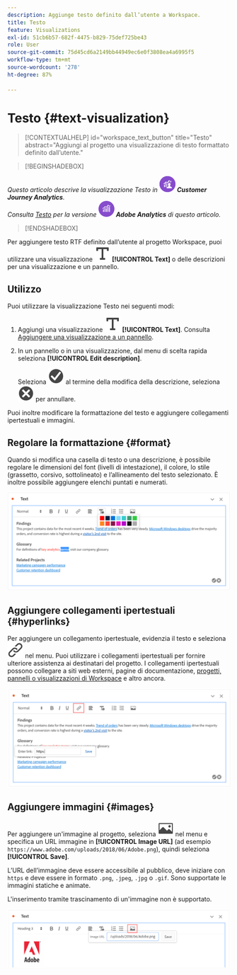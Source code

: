 ```yaml
---
description: Aggiunge testo definito dall’utente a Workspace.
title: Testo
feature: Visualizations
exl-id: 51cb6b57-682f-4475-b829-75def725be43
role: User
source-git-commit: 75d45cd6a2149bb44949ec6e0f3808ea4a6995f5
workflow-type: tm+mt
source-wordcount: '278'
ht-degree: 87%

---
```


# Testo {#text-visualization}

<!-- markdownlint-disable MD034 -->

>[!CONTEXTUALHELP]
>id="workspace_text_button"
>title="Testo"
>abstract="Aggiungi al progetto una visualizzazione di testo formattato definito dall’utente."

<!-- markdownlint-enable MD034 -->


>[!BEGINSHADEBOX]

_Questo articolo descrive la visualizzazione Testo in_ ![CustomerJourneyAnalytics](/help/assets/icons/CustomerJourneyAnalytics.svg) _**Customer Journey Analytics**._<br/>_Consulta [Testo](https://experienceleague.adobe.com/it/docs/analytics/analyze/analysis-workspace/visualizations/text) per la versione_ ![AdobeAnalytics](/help/assets/icons/AdobeAnalytics.svg) _**Adobe Analytics** di questo articolo._

>[!ENDSHADEBOX]


Per aggiungere testo RTF definito dall’utente al progetto Workspace, puoi utilizzare una visualizzazione ![Text](/help/assets/icons/Text.svg) **[!UICONTROL Text]** o delle descrizioni per una visualizzazione e un pannello.

## Utilizzo

Puoi utilizzare la visualizzazione Testo nei seguenti modi:

1. Aggiungi una visualizzazione ![Text](/help/assets/icons/Text.svg) **[!UICONTROL Text]**. Consulta [Aggiungere una visualizzazione a un pannello](freeform-analysis-visualizations.md#add-visualizations-to-a-panel).

1. In un pannello o in una visualizzazione, dal menu di scelta rapida seleziona **[!UICONTROL Edit description]**.

   Seleziona ![CheckmarkCircle](/help/assets/icons/CheckmarkCircle.svg) al termine della modifica della descrizione, seleziona ![CloseCircle](/help/assets/icons/CloseCircle.svg) per annullare.

Puoi inoltre modificare la formattazione del testo e aggiungere collegamenti ipertestuali e immagini.

## Regolare la formattazione {#format}

Quando si modifica una casella di testo o una descrizione, è possibile regolare le dimensioni del font (livelli di intestazione), il colore, lo stile (grassetto, corsivo, sottolineato) e l’allineamento del testo selezionato. È inoltre possibile aggiungere elenchi puntati e numerati.

![Opzioni di testo per un progetto Workspace che evidenzia la tavolozza dei colori del testo.](assets/format.png)

## Aggiungere collegamenti ipertestuali {#hyperlinks}

Per aggiungere un collegamento ipertestuale, evidenzia il testo e seleziona ![Link](/help/assets/icons/Link.svg) nel menu. Puoi utilizzare i collegamenti ipertestuali per fornire ulteriore assistenza ai destinatari del progetto. I collegamenti ipertestuali possono collegare a siti web esterni, pagine di documentazione, [progetti, pannelli o visualizzazioni di Workspace](/help/analysis-workspace/curate-share/shareable-links.md) e altro ancora.

![Opzioni di testo con l’icona del collegamento evidenziata.](assets/hyperlink.png)

## Aggiungere immagini {#images}

Per aggiungere un&#39;immagine al progetto, seleziona ![Immagine](/help/assets/icons/Image.svg) nel menu e specifica un URL immagine in **[!UICONTROL Image URL]** (ad esempio `https://www.adobe.com/uploads/2018/06/Adobe.png`), quindi seleziona **[!UICONTROL Save]**.

L’URL dell’immagine deve essere accessibile al pubblico, deve iniziare con `https` e deve essere in formato `.png`, `.jpeg`, `.jpg` o `.gif`. Sono supportate le immagini statiche e animate.

L&#39;inserimento tramite trascinamento di un&#39;immagine non è supportato.

![Opzioni di testo con l’icona dell’immagine selezionata.](assets/image.png)
